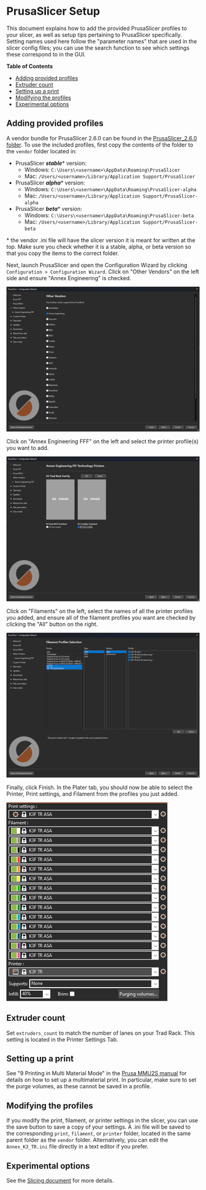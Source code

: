 # PrusaSlicer Setup

This document explains how to add the provided PrusaSlicer profiles
to your slicer, as well as setup tips pertaining to PrusaSlicer
specifically. Setting names used here follow the "parameter names"
that are used in the slicer config files; you can use the search
function to see which settings these correspond to in the GUI.

**Table of Contents**
- [Adding provided profiles](#adding-provided-profiles)
- [Extruder count](#extruder-count)
- [Setting up a print](#setting-up-a-print)
- [Modifying the profiles](#modifying-the-profiles)
- [Experimental options](#experimental-options)

## Adding provided profiles

A vendor bundle for PrusaSlicer 2.6.0 can be found in the
[PrusaSlicer_2.6.0 folder](/Slicer_Config/PrusaSlicer_2.6.0). To use
the included profiles, first copy the contents of the folder to the
`vendor` folder located in:

- PrusaSlicer ***stable***\* version:
  - Windows: `C:\Users\<username>\AppData\Roaming\PrusaSlicer`
  - Mac: `/Users/<username>/Library/Application Support/PrusaSlicer`
- PrusaSlicer ***alpha***\* version:
  - Windows: `C:\Users\<username>\AppData\Roaming\PrusaSlicer-alpha`
  - Mac: `/Users/<username>/Library/Application Support/PrusaSlicer-alpha`
- PrusaSlicer ***beta***\* version:
  - Windows: `C:\Users\<username>\AppData\Roaming\PrusaSlicer-beta`
  - Mac: `/Users/<username>/Library/Application Support/PrusaSlicer-beta`

\* the vendor .ini file will have the slicer version it is meant for
written at the top. Make sure you check whether it is a stable, alpha,
or beta version so that you copy the items to the correct folder.

Next, launch PrusaSlicer and open the Configuration Wizard by clicking
`Configuration > Configuration Wizard`. Click on "Other Vendors" on
the left side and ensure "Annex Engineering" is checked.

![Check "Annex Engineering"](images/ps_wizard_vendor.png?raw=true)

Click on "Annex Engineering FFF" on the left and select the printer
profile(s) you want to add.

![Select printer profiles](images/ps_wizard_printer.png?raw=true)

Click on "Filaments" on the left, select the names of all the printer
profiles you added, and ensure all of the filament profiles you want
are checked by clicking the "All" button on the right.

![Select filament profiles](images/ps_wizard_filament.png?raw=true)

Finally, click Finish. In the Plater tab, you should now be able to
select the Printer, Print settings, and Filament from the profiles
you just added.

![Plater: select profiles](images/ps_profile_selection.png?raw=true)

## Extruder count

Set `extruders_count` to match the number of lanes on your Trad Rack.
This setting is located in the Printer Settings Tab.

## Setting up a print

See "9 Printing in Multi Material Mode" in the 
[Prusa MMU2S manual](https://www.prusa3d.com/downloads/manual/prusa3d_manual_mmu2s_en.pdf)
for details on how to set up a multimaterial print. In particular,
make sure to set the purge volumes, as these cannot be saved in a
profile.

## Modifying the profiles

If you modify the print, filament, or printer settings in the slicer,
you can use the save button to save a copy of your settings. A .ini
file will be saved to the corresponding `print`, `filament`, or
`printer` folder, located in the same parent folder as the `vendor`
folder. Alternatively, you can edit the `Annex_K3_TR.ini` file
directly in a text editor if you prefer.

## Experimental options

See the [Slicing document](Slicing.md#experimental-options) for more
details.
